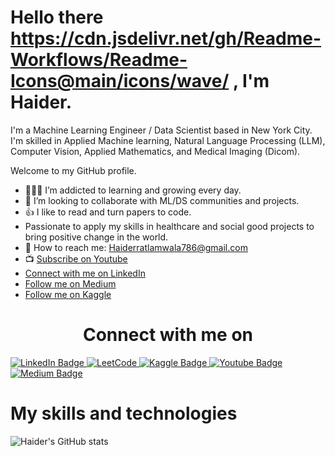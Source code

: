# Hello there https://cdn.jsdelivr.net/gh/Readme-Workflows/Readme-Icons@main/icons/wave/ , I'm Haider. 

I'm a Machine Learning Engineer / Data Scientist based in New York City. I'm skilled in Applied Machine learning, Natural Language Processing (LLM), Computer Vision, Applied Mathematics, and Medical Imaging (Dicom).

Welcome to my GitHub profile.

- 👨🏼‍💻 I’m addicted to learning and growing every day.
- 👯 I’m looking to collaborate with ML/DS communities and projects.
- 👍 I like to read and turn papers to code.
- Passionate to apply my skills in healthcare and social good projects to bring positive change in the world.
- :e-mail: How to reach me: Haiderratlamwala786@gmail.com
- :tv: [Subscribe on Youtube](https://www.youtube.com/channel/UCLejUSp6pBodGBGpF7t2FDw)
- [Connect with me on LinkedIn](https://www.linkedin.com/in/haider-ali-32b66a131/)
- [Follow me on Medium](https://medium.com/@h_ali)
- [Follow me on Kaggle](https://www.kaggle.com/haiderali20)

# <center> Connect with me on </center>

<div id="badges">
  <a href="https://www.linkedin.com/in/hali20/">
    <img src="https://img.shields.io/badge/LinkedIn-skyblue?style=for-the-badge&logo=linkedin&logoColor=white" alt="LinkedIn Badge"/>
  </a>
  <a href="https://leetcode.com/haiderali20/">
    <img src="https://img.shields.io/badge/-LeetCode-FFA116?style=for-the-badge&logo=LeetCode&logoColor=black" alt="LeetCode"/>
  </a>
  <a href="https://www.kaggle.com/haiderali20">
    <img src="https://img.shields.io/badge/Kaggle-blue?style=for-the-badge&logo=Kaggle&logoColor=white" alt="Kaggle Badge"/>
  </a>
  <a href="https://www.youtube.com/watch?v=13BZ_a_5Wl0">
    <img src="https://img.shields.io/badge/Youtube-grey?style=for-the-badge&logo=Youtube&logoColor=red" alt="Youtube Badge"/>
  </a>
  <a href="https://medium.com/@h_ali">
    <img src="https://img.shields.io/badge/Medium-white?style=for-the-badge&logo=Medium&logoColor=grey" alt="Medium Badge"/>
  </a>
  
</div>

# My skills and technologies
![Haider's GitHub stats](https://github-readme-stats.vercel.app/api?username=AliHaider20&show_icons=true&theme=dark)
